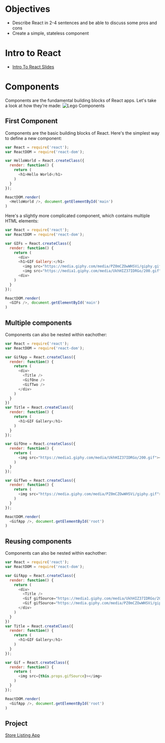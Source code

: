 # Objectives
- Describe React in 2-4 sentences and be able to discuss some pros and cons
- Create a simple, stateless component

# Intro to React
- [Intro To React Slides](https://slides.com/natemaddrey/intro-to-react/live#/)

# Components
Components are the fundamental building blocks of React apps. Let's take a look at how they're made:
![Lego Components](http://greenbuildingelements.com/wp-content/uploads/2015/06/LEGO-1.jpg)
## First Component
Components are the basic building blocks of React. Here's the simplest way to define a new component:

```js
var React = require('react');
var ReactDOM = require('react-dom');

var HelloWorld = React.createClass({
  render: function() {
    return (
      <h1>Hello World</h1>
    )
  }
});

ReactDOM.render(
  <HelloWorld />, document.getElementById('main')
)
```
Here's a slightly more complicated component, which contains multiple HTML elements:
```js
var React = require('react');
var ReactDOM = require('react-dom');

var GIFs = React.createClass({
  render: function() {
    return (
      <div>
      <h1>GIF Gallery:</h1>
        <img src="https://media.giphy.com/media/PZ0mCZOwWHSVi/giphy.gif"></img>
        <img src="https://media1.giphy.com/media/UkhHIZ37IDRGo/200.gif"></img>
      <div>
    )
  }
});

ReactDOM.render(
  <GIFs />, document.getElementById('main')
)
```

## Multiple components
Components can also be nested within eachother:
```js
var React = require('react');
var ReactDOM = require('react-dom');

var GifApp = React.createClass({
  render: function() {
    return (
      <div>
        <Title />
        <GifOne />
        <GifTwo />
      </div>
    )
  }
})
var Title = React.createClass({
  render: function() {
    return (
      <h1>GIF Gallery</h1>
    )
  }
});

var GifOne = React.createClass({
  render: function() {
    return (
      <img src="https://media1.giphy.com/media/UkhHIZ37IDRGo/200.gif"></img>
    )
  }
});

var GifTwo = React.createClass({
  render: function() {
    return (
      <img src="https://media.giphy.com/media/PZ0mCZOwWHSVi/giphy.gif"></img>
    )
  }
});

ReactDOM.render(
  <GifApp />, document.getElementById('root')
)
```
## Reusing components
Components can also be nested within eachother:
```js
var React = require('react');
var ReactDOM = require('react-dom');

var GifApp = React.createClass({
  render: function() {
    return (
      <div>
        <Title />
        <Gif gifSource="https://media1.giphy.com/media/UkhHIZ37IDRGo/200.gif" />
        <Gif gifSource="https://media.giphy.com/media/PZ0mCZOwWHSVi/giphy.gif" />
      </div>
    )
  }
})
var Title = React.createClass({
  render: function() {
    return (
      <h1>GIF Gallery</h1>
    )
  }
});

var Gif = React.createClass({
  render: function() {
    return (
      <img src={this.props.gifSource}></img>
    )
  }
});

ReactDOM.render(
  <GifApp />, document.getElementById('root')
)
```

## Project
[Store Listing App](projects/store-listing/README.md)
